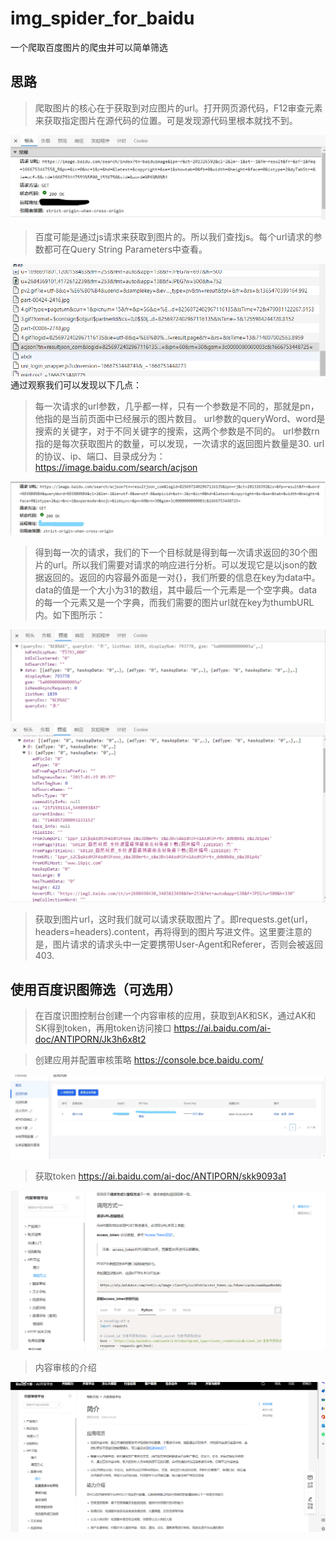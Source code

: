 # img_spider_for_baidu
 一个爬取百度图片的爬虫并可以简单筛选

## 思路

>爬取图片的核心在于获取到对应图片的url。打开网页源代码，F12审查元素来获取指定图片在源代码的位置。可是发现源代码里根本就找不到。

![我是图片](.\image\Inked1.png)

>百度可能是通过js请求来获取到图片的。所以我们查找js。每个url请求的参数都可在Query String Parameters中查看。

![图片](.\image\2.png)
通过观察我们可以发现以下几点：

>每一次请求的url参数，几乎都一样，只有一个参数是不同的，那就是pn，他指的是当前页面中已经展示的图片数目。
url参数的queryWord、word是搜索的关键字，对于不同关键字的搜索，这两个参数是不同的。
url参数rn指的是每次获取图片的数量，可以发现，一次请求的返回图片数量是30.
url的协议、ip、端口、目录成分为：https://image.baidu.com/search/acjson

![图片](.\image\Inked3.png)
>得到每一次的请求，我们的下一个目标就是得到每一次请求返回的30个图片的url。所以我们需要对请求的响应进行分析。可以发现它是以json的数据返回的。返回的内容最外面是一对{}，我们所要的信息在key为data中。data的值是一个大小为31的数组，其中最后一个元素是一个空字典。data的每一个元素又是一个字典，而我们需要的图片url就在key为thumbURL内。如下图所示：

![图片](.\image\4.png)
![图片](.\image\5.png)
>获取到图片url，这时我们就可以请求获取图片了。即requests.get(url，headers=headers).content，再将得到的图片写进文件。这里要注意的是，图片请求的请求头中一定要携带User-Agent和Referer，否则会被返回403.

## 使用百度识图筛选（可选用）

>在百度识图控制台创建一个内容审核的应用，获取到AK和SK，通过AK和SK得到token，再用token访问接口
https://ai.baidu.com/ai-doc/ANTIPORN/Jk3h6x8t2

>创建应用并配置审核策略
https://console.bce.baidu.com/

![图片](.\image\Inkedbaidu3.png)

>获取token
https://ai.baidu.com/ai-doc/ANTIPORN/skk9093a1

![图片](.\image\baidu1.png)

>内容审核的介绍

![图片](.\image\baidu2.png)



